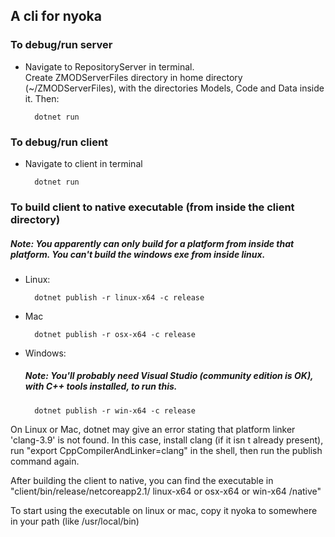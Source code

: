 ## A cli for nyoka

### To debug/run server

* Navigate to RepositoryServer in terminal.\
Create ZMODServerFiles directory in home directory (~/ZMODServerFiles), with the directories Models, Code and Data inside it. Then:
    
        dotnet run

### To debug/run client

* Navigate to client in terminal

        dotnet run

### To build client to native executable (from inside the client directory)
##### Note: You apparently can only build for a platform from inside that platform. You can't build the windows exe from inside linux.

* Linux:
    
        dotnet publish -r linux-x64 -c release
		
* Mac

        dotnet publish -r osx-x64 -c release


* Windows:
            
	##### Note: You'll probably need Visual Studio (community edition is OK), with C++ tools installed, to run this.
        dotnet publish -r win-x64 -c release
    
On Linux or Mac, dotnet may give an error stating that platform linker 'clang-3.9' is not found. In this case, install clang (if it isn
t already present), run "export CppCompilerAndLinker=clang" in the shell, then run the publish command again.

After building the client to native, you can find the executable in "client/bin/release/netcoreapp2.1/ linux-x64 or osx-x64 or win-x64 /native"

To start using the executable on linux or mac, copy it nyoka to somewhere in your path (like /usr/local/bin)
    
